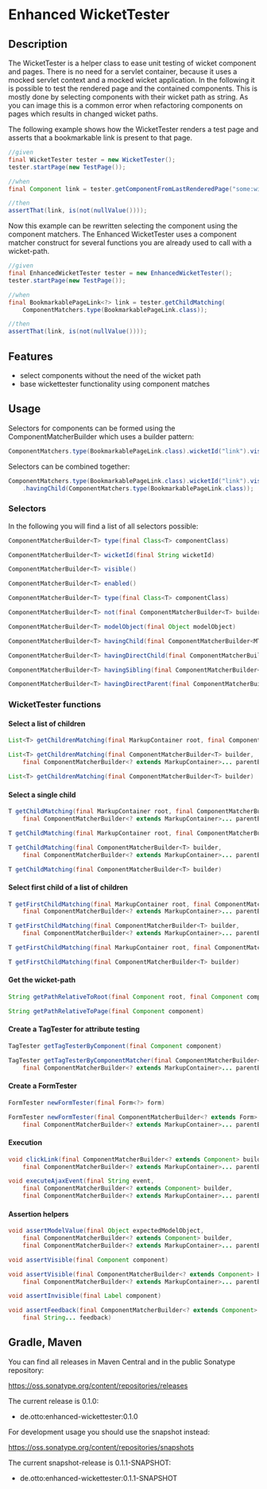 # Enhanced WicketTester

## Description

The WicketTester is a helper class to ease unit testing of wicket component and pages. There is no need for a servlet container, because it uses a mocked servlet context and a mocked wicket application. In the following it is possible to test the rendered page and the contained components. This is mostly done by selecting components with their wicket path as string. As you can image this is a common error when refactoring components on pages which results in changed wicket paths. 

The following example shows how the WicketTester renders a test page and asserts that a bookmarkable link is present to that page.

```java
//given
final WicketTester tester = new WicketTester();
tester.startPage(new TestPage());

//when
final Component link = tester.getComponentFromLastRenderedPage("some:wicket:path");

//then
assertThat(link, is(not(nullValue())));
```

Now this example can be rewritten selecting the component using the component matchers. The Enhanced WicketTester uses a
component matcher construct for several functions you are already used to call with a wicket-path.

```java
//given
final EnhancedWicketTester tester = new EnhancedWicketTester();
tester.startPage(new TestPage());

//when
final BookmarkablePageLink<?> link = tester.getChildMatching(
    ComponentMatchers.type(BookmarkablePageLink.class));

//then
assertThat(link, is(not(nullValue())));
```

## Features

- select components without the need of the wicket path
- base wickettester functionality using component matches

## Usage

Selectors for components can be formed using the ComponentMatcherBuilder which uses a builder pattern:

```java
ComponentMatchers.type(BookmarkablePageLink.class).wicketId("link").visible();
```

Selectors can be combined together:

```java
ComponentMatchers.type(BookmarkablePageLink.class).wicketId("link").visible()
    .havingChild(ComponentMatchers.type(BookmarkablePageLink.class));
```

### Selectors

In the following you will find a list of all selectors possible:

```java
ComponentMatcherBuilder<T> type(final Class<T> componentClass)
```

```java
ComponentMatcherBuilder<T> wicketId(final String wicketId)
```

```java
ComponentMatcherBuilder<T> visible()
```

```java
ComponentMatcherBuilder<T> enabled()
```

```java
ComponentMatcherBuilder<T> type(final Class<T> componentClass)
```

```java
ComponentMatcherBuilder<T> not(final ComponentMatcherBuilder<T> builder)
```

```java
ComponentMatcherBuilder<T> modelObject(final Object modelObject)
```

```java
ComponentMatcherBuilder<T> havingChild(final ComponentMatcherBuilder<MT> builder)
```

```java
ComponentMatcherBuilder<T> havingDirectChild(final ComponentMatcherBuilder<MT> builder)
```

```java
ComponentMatcherBuilder<T> havingSibling(final ComponentMatcherBuilder<MT> builder)
```

```java
ComponentMatcherBuilder<T> havingDirectParent(final ComponentMatcherBuilder<MT> builder)
```

### WicketTester functions

#### Select a list of children

```java
List<T> getChildrenMatching(final MarkupContainer root, final ComponentMatcherBuilder<T> builder)
```

```java
List<T> getChildrenMatching(final ComponentMatcherBuilder<T> builder,
    final ComponentMatcherBuilder<? extends MarkupContainer>... parentBuilders) 
```

```java
List<T> getChildrenMatching(final ComponentMatcherBuilder<T> builder) 
```

#### Select a single child

```java
T getChildMatching(final MarkupContainer root, final ComponentMatcherBuilder<T> builder,
    final ComponentMatcherBuilder<? extends MarkupContainer>... parentBuilders)
```

```java
T getChildMatching(final MarkupContainer root, final ComponentMatcherBuilder<T> builder) 
```

```java
T getChildMatching(final ComponentMatcherBuilder<T> builder,
    final ComponentMatcherBuilder<? extends MarkupContainer>... parentBuilders)
```

```java
T getChildMatching(final ComponentMatcherBuilder<T> builder)
```

#### Select first child of a list of children

```java
T getFirstChildMatching(final MarkupContainer root, final ComponentMatcherBuilder<T> builder,
    final ComponentMatcherBuilder<? extends MarkupContainer>... parentBuilders)
```

```java            
T getFirstChildMatching(final ComponentMatcherBuilder<T> builder,
    final ComponentMatcherBuilder<? extends MarkupContainer>... parentBuilders)
```

```java
T getFirstChildMatching(final MarkupContainer root, final ComponentMatcherBuilder<T> builder) 
```

```java
T getFirstChildMatching(final ComponentMatcherBuilder<T> builder) 
```

#### Get the wicket-path

```java
String getPathRelativeToRoot(final Component root, final Component component) 
```

```java
String getPathRelativeToPage(final Component component) 
```

#### Create a TagTester for attribute testing

```java
TagTester getTagTesterByComponent(final Component component) 
```

```java
TagTester getTagTesterByComponentMatcher(final ComponentMatcherBuilder<? extends Component> builder,
    final ComponentMatcherBuilder<? extends MarkupContainer>... parentBuilders) 
```

#### Create a FormTester

```java
FormTester newFormTester(final Form<?> form)
```

```java
FormTester newFormTester(final ComponentMatcherBuilder<? extends Form> builder,
    final ComponentMatcherBuilder<? extends MarkupContainer>... parentBuilders)
```

#### Execution

```java
void clickLink(final ComponentMatcherBuilder<? extends Component> builder,
    final ComponentMatcherBuilder<? extends MarkupContainer>... parentBuilders)
```

```java
void executeAjaxEvent(final String event, 
    final ComponentMatcherBuilder<? extends Component> builder,
    final ComponentMatcherBuilder<? extends MarkupContainer>... parentBuilders)
```

#### Assertion helpers

```java
void assertModelValue(final Object expectedModelObject, 
    final ComponentMatcherBuilder<? extends Component> builder,
    final ComponentMatcherBuilder<? extends MarkupContainer>... parentBuilders)
```

```java
void assertVisible(final Component component) 
```

```java
void assertVisible(final ComponentMatcherBuilder<? extends Component> builder,
    final ComponentMatcherBuilder<? extends MarkupContainer>... parentBuilders)
```

```java
void assertInvisible(final Label component) 
```

```java
void assertFeedback(final ComponentMatcherBuilder<? extends Component> builder, 
    final String... feedback) 
```

## Gradle, Maven

You can find all releases in Maven Central and in the public Sonatype repository:

https://oss.sonatype.org/content/repositories/releases

The current release is 0.1.0:

* de.otto:enhanced-wickettester:0.1.0

For development usage you should use the snapshot instead:

https://oss.sonatype.org/content/repositories/snapshots

The current snapshot-release is 0.1.1-SNAPSHOT:

* de.otto:enhanced-wickettester:0.1.1-SNAPSHOT
